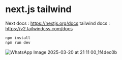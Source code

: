 # next.js tailwind

Next docs : https://nextjs.org/docs
tailwind docs : https://v2.tailwindcss.com/docs

```bash
npm install
npm run dev
```

![WhatsApp Image 2025-03-20 at 21 11 00_1f4dec0b](https://github.com/user-attachments/assets/06c61508-cb49-4366-baa8-e939086d6b0c)
